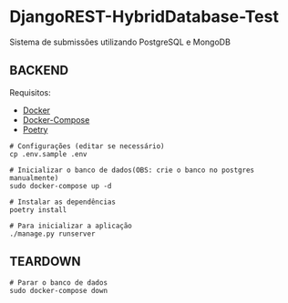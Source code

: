 # DjangoREST-HybridDatabase-Test

Sistema de submissões utilizando PostgreSQL e MongoDB

<h2>BACKEND</h2>

Requisitos:

<ul>
    <li><a href="https://docs.docker.com/engine/install/ubuntu/">Docker</a></li>
    <li><a href="https://docs.docker.com/compose/install/">Docker-Compose</a></li>
    <li><a href="https://python-poetry.org/docs/">Poetry</a></li>
</ul>

```
# Configurações (editar se necessário)
cp .env.sample .env

# Inicializar o banco de dados(OBS: crie o banco no postgres manualmente)
sudo docker-compose up -d

# Instalar as dependências
poetry install

# Para inicializar a aplicação
./manage.py runserver
```

<h2>TEARDOWN</h2>

```
# Parar o banco de dados
sudo docker-compose down
```
